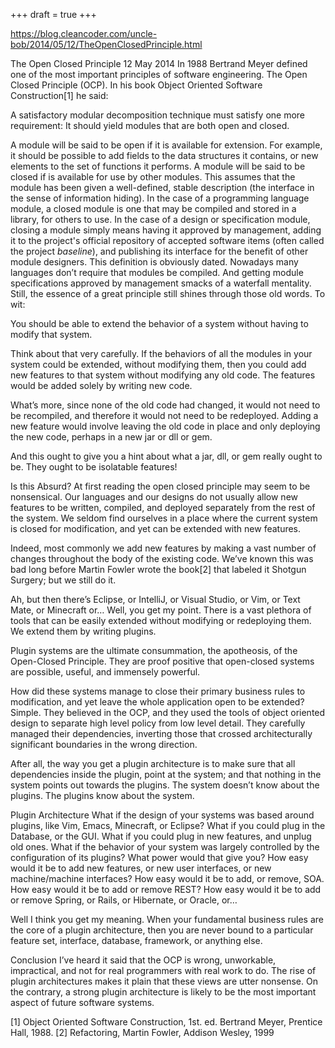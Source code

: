 +++
draft = true
+++

https://blog.cleancoder.com/uncle-bob/2014/05/12/TheOpenClosedPrinciple.html

The Open Closed Principle
12 May 2014
In 1988 Bertrand Meyer defined one of the most important principles of software engineering. The Open Closed Principle (OCP). In his book Object Oriented Software Construction[1] he said:

A satisfactory modular decomposition technique must satisfy one more requirement: It should yield modules that are both open and closed.

A module will be said to be open if it is available for extension. For example, it should be possible to add fields to the data structures it contains, or new elements to the set of functions it performs.
A module will be said to be closed if is available for use by other modules. This assumes that the module has been given a well-defined, stable description (the interface in the sense of information hiding). In the case of a programming language module, a closed module is one that may be compiled and stored in a library, for others to use. In the case of a design or specification module, closing a module simply means having it approved by management, adding it to the project's official repository of accepted software items (often called the project _baseline_), and publishing its interface for the benefit of other module designers.
This definition is obviously dated. Nowadays many languages don’t require that modules be compiled. And getting module specifications approved by management smacks of a waterfall mentality. Still, the essence of a great principle still shines through those old words. To wit:

You should be able to extend the behavior of a system without having to modify that system.

Think about that very carefully. If the behaviors of all the modules in your system could be extended, without modifying them, then you could add new features to that system without modifying any old code. The features would be added solely by writing new code.

What’s more, since none of the old code had changed, it would not need to be recompiled, and therefore it would not need to be redeployed. Adding a new feature would involve leaving the old code in place and only deploying the new code, perhaps in a new jar or dll or gem.

And this ought to give you a hint about what a jar, dll, or gem really ought to be. They ought to be isolatable features!

Is this Absurd?
At first reading the open closed principle may seem to be nonsensical. Our languages and our designs do not usually allow new features to be written, compiled, and deployed separately from the rest of the system. We seldom find ourselves in a place where the current system is closed for modification, and yet can be extended with new features.

Indeed, most commonly we add new features by making a vast number of changes throughout the body of the existing code. We’ve known this was bad long before Martin Fowler wrote the book[2] that labeled it Shotgun Surgery; but we still do it.

Ah, but then there’s Eclipse, or IntelliJ, or Visual Studio, or Vim, or Text Mate, or Minecraft or… Well, you get my point. There is a vast plethora of tools that can be easily extended without modifying or redeploying them. We extend them by writing plugins.

Plugin systems are the ultimate consummation, the apotheosis, of the Open-Closed Principle. They are proof positive that open-closed systems are possible, useful, and immensely powerful.

How did these systems manage to close their primary business rules to modification, and yet leave the whole application open to be extended? Simple. They believed in the OCP, and they used the tools of object oriented design to separate high level policy from low level detail. They carefully managed their dependencies, inverting those that crossed architecturally significant boundaries in the wrong direction.

After all, the way you get a plugin architecture is to make sure that all dependencies inside the plugin, point at the system; and that nothing in the system points out towards the plugins. The system doesn’t know about the plugins. The plugins know about the system.

Plugin Architecture
What if the design of your systems was based around plugins, like Vim, Emacs, Minecraft, or Eclipse? What if you could plug in the Database, or the GUI. What if you could plug in new features, and unplug old ones. What if the behavior of your system was largely controlled by the configuration of its plugins? What power would that give you? How easy would it be to add new features, or new user interfaces, or new machine/machine interfaces? How easy would it be to add, or remove, SOA. How easy would it be to add or remove REST? How easy would it be to add or remove Spring, or Rails, or Hibernate, or Oracle, or…

Well I think you get my meaning. When your fundamental business rules are the core of a plugin architecture, then you are never bound to a particular feature set, interface, database, framework, or anything else.

Conclusion
I’ve heard it said that the OCP is wrong, unworkable, impractical, and not for real programmers with real work to do. The rise of plugin architectures makes it plain that these views are utter nonsense. On the contrary, a strong plugin architecture is likely to be the most important aspect of future software systems.

[1] Object Oriented Software Construction, 1st. ed. Bertrand Meyer, Prentice Hall, 1988. [2] Refactoring, Martin Fowler, Addison Wesley, 1999
